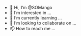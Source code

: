 - 👋 Hi, I’m @SOMango
- 👀 I’m interested in ...
- 🌱 I’m currently learning ...
- 💞️ I’m looking to collaborate on ...
- 📫 How to reach me ...

<!---
SOMango/SOMango is a ✨ special ✨ repository because its `README.md` (this file) appears on your GitHub profile.
You can click the Preview link to take a look at your changes.
--->
